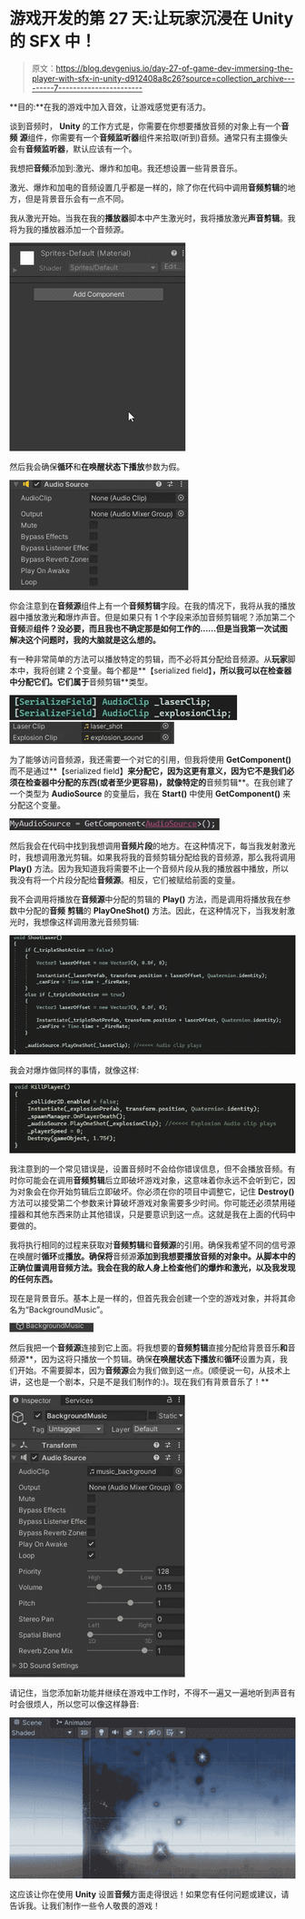 # 游戏开发的第 27 天:让玩家沉浸在 Unity 的 SFX 中！

> 原文：<https://blog.devgenius.io/day-27-of-game-dev-immersing-the-player-with-sfx-in-unity-d912408a8c26?source=collection_archive---------7----------------------->

**目的:**在我的游戏中加入音效，让游戏感觉更有活力。

谈到音频时， **Unity** 的工作方式是，你需要在你想要播放音频的对象上有一个**音频** **源**组件，你需要有一个**音频监听器**组件来拾取(听到)音频。通常只有主摄像头会有**音频监听器**，默认应该有一个。

我想把**音频**添加到:激光、爆炸和加电。我还想设置一些背景音乐。

激光、爆炸和加电的音频设置几乎都是一样的，除了你在代码中调用**音频剪辑**的地方，但是背景音乐会有一点不同。

我从激光开始。当我在我的**播放器**脚本中产生激光时，我将播放激光**声音剪辑**。我将为我的播放器添加一个音频源。

![](img/2fe1cc3af76c890b0814990357c60173.png)

然后我会确保**循环**和**在唤醒状态下播放**参数为假。

![](img/e8fbd65e4243ce0a80ca7bccc40f61a6.png)

你会注意到在**音频源**组件上有一个**音频剪辑**字段。在我的情况下，我将从我的播放器中播放激光**和**爆炸声音。但是如果只有 1 个字段来添加音频剪辑呢？添加第二个**音频**源**组件？没必要，而且我也不确定那是如何工作的……但是当我第一次试图解决这个问题时，我的大脑就是这么想的。**

有一种非常简单的方法可以播放特定的剪辑，而不必将其分配给音频源。从**玩家**脚本中，我将创建 2 个变量。每个都是**【serialized field】**，所以我可以在检查器中分配它们。它们属于**音频剪辑**类型。

![](img/a0c0939e257db0d5da500591ca6ab9c6.png)![](img/19a5afeaebd461db5facb71055e3d3be.png)

为了能够访问音频源，我还需要一个对它的引用，但我将使用 **GetComponent()** 而不是通过**【serialized field】**来分配它，因为这更有意义，因为它不是我们必须在检查器中分配的东西(或者至少更容易)，就像特定的**音频剪辑**。在我创建了一个类型为 **AudioSource** 的变量后，我在 **Start()** 中使用 **GetComponent()** 来分配这个变量。

![](img/90b282c39718bc5940da4bf669162ca5.png)

然后我会在代码中找到我想调用**音频片段**的地方。在这种情况下，每当我发射激光时，我想调用激光剪辑。如果我将我的音频剪辑分配给我的音频源，那么我将调用 **Play()** 方法。因为我知道我将需要不止一个音频片段从我的播放器中播放，所以我没有将一个片段分配给**音频源**。相反，它们被赋给前面的变量。

我不会调用将播放在**音频源**中分配的剪辑的 **Play()** 方法，而是调用将播放我在参数中分配的**音频** **剪辑**的 **PlayOneShot()** 方法。因此，在这种情况下，当我发射激光时，我想像这样调用激光音频剪辑:

![](img/e25455605d19607d354bb5c0b1060c0b.png)

我会对爆炸做同样的事情，就像这样:

![](img/d2e6403ddd135bcd2ab3ce11c9c70106.png)

我注意到的一个常见错误是，设置音频时不会给你错误信息，但不会播放音频。有时你可能会在调用**音频剪辑**后立即破坏游戏对象，这意味着你永远不会听到它，因为对象会在你开始剪辑后立即破坏。你必须在你的项目中调整它，记住 **Destroy()** 方法可以接受第二个参数来计算破坏游戏对象需要多少时间。你可能还必须禁用碰撞器和其他东西来防止其他错误，只是要意识到这一点。这就是我在上面的代码中要做的。

我将执行相同的过程来获取对**音频剪辑**和**音频源**的引用。确保我希望不同的信号源在唤醒时**循环**或**播放。确保将**音频源**添加到我想要播放音频的对象中。从脚本中的正确位置调用音频方法。我会在我的敌人身上检查他们的爆炸和激光，以及我发现的任何东西。**

现在是背景音乐。基本上是一样的，但首先我会创建一个空的游戏对象，并将其命名为“BackgroundMusic”。

![](img/10a671421e34aae144bd238ce0363a77.png)

然后我把一个**音频源**连接到它上面。将我想要的**音频剪辑**直接分配给背景音乐**和**音频源**，因为这将只播放一个剪辑。确保**在唤醒状态下播放**和**循环**设置为真，我们开始。不需要脚本，因为**音频源**会为我们做到这一点。(顺便说一句，从技术上讲，这也是一个剧本，只是不是我们制作的:)。现在我们有背景音乐了！**

![](img/ea8cb098ebf908360cf58b0ddd822b5a.png)

请记住，当您添加新功能并继续在游戏中工作时，不得不一遍又一遍地听到声音有时会很烦人，所以您可以像这样静音:

![](img/1e424d23942195a63f132ca324c6a0e0.png)

这应该让你在使用 **Unity** 设置**音频**方面走得很远！如果您有任何问题或建议，请告诉我。让我们制作一些令人敬畏的游戏！